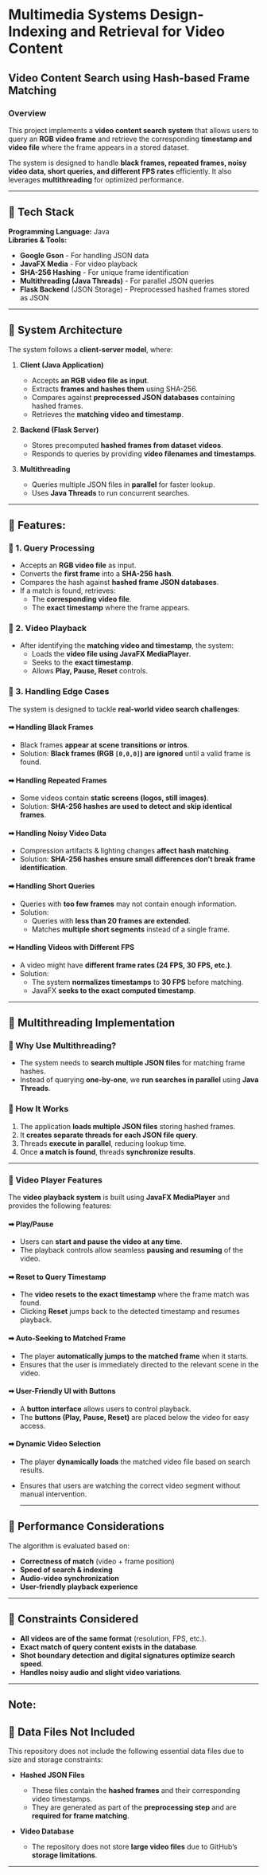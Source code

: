 # Multimedia Systems Design- Indexing and Retrieval for Video Content
## Video Content Search using Hash-based Frame Matching

### Overview
This project implements a **video content search system** that allows users to query an **RGB video frame** and retrieve the corresponding **timestamp and video file** where the frame appears in a stored dataset. 

The system is designed to handle **black frames, repeated frames, noisy video data, short queries, and different FPS rates** efficiently. It also leverages **multithreading** for optimized performance.

---

## 🔷 Tech Stack

**Programming Language:** Java  
**Libraries & Tools:**
- **Google Gson** - For handling JSON data
- **JavaFX Media** - For video playback
- **SHA-256 Hashing** - For unique frame identification  
- **Multithreading (Java Threads)** - For parallel JSON queries  
- **Flask Backend** (JSON Storage) - Preprocessed hashed frames stored as JSON  

---

## 🔷 System Architecture

The system follows a **client-server model**, where:
1. **Client (Java Application)**
   - Accepts **an RGB video file as input**.
   - Extracts **frames and hashes them** using SHA-256.
   - Compares against **preprocessed JSON databases** containing hashed frames.
   - Retrieves the **matching video and timestamp**.

2. **Backend (Flask Server)**
   - Stores precomputed **hashed frames from dataset videos**.
   - Responds to queries by providing **video filenames and timestamps**.

3. **Multithreading**
   - Queries multiple JSON files in **parallel** for faster lookup.
   - Uses **Java Threads** to run concurrent searches.

---

## 🔷 Features:

### 🔶 1. Query Processing
- Accepts an **RGB video file** as input.
- Converts the **first frame** into a **SHA-256 hash**.
- Compares the hash against **hashed frame JSON databases**.
- If a match is found, retrieves:
  - The **corresponding video file**.
  - The **exact timestamp** where the frame appears.

### 🔶 2. Video Playback
- After identifying the **matching video and timestamp**, the system:
  - Loads the **video file using JavaFX MediaPlayer**.
  - Seeks to the **exact timestamp**.
  - Allows **Play, Pause, Reset** controls.

### 🔶 3. Handling Edge Cases
The system is designed to tackle **real-world video search challenges**:

#### **➡ Handling Black Frames**
- Black frames **appear at scene transitions or intros**.
- Solution: **Black frames (RGB `[0,0,0]`) are ignored** until a valid frame is found.

#### **➡ Handling Repeated Frames**
- Some videos contain **static screens (logos, still images)**.
- Solution: **SHA-256 hashes are used to detect and skip identical frames**.

#### **➡ Handling Noisy Video Data**
- Compression artifacts & lighting changes **affect hash matching**.
- Solution: **SHA-256 hashes ensure small differences don’t break frame identification**.

#### **➡ Handling Short Queries**
- Queries with **too few frames** may not contain enough information.
- Solution:
  - Queries with **less than 20 frames are extended**.
  - Matches **multiple short segments** instead of a single frame.

#### **➡ Handling Videos with Different FPS**
- A video might have **different frame rates (24 FPS, 30 FPS, etc.)**.
- Solution:
  - The system **normalizes timestamps** to **30 FPS** before matching.
  - JavaFX **seeks to the exact computed timestamp**.

---

## 🔷 Multithreading Implementation

### 🔶 Why Use Multithreading?
- The system needs to **search multiple JSON files** for matching frame hashes.
- Instead of querying **one-by-one**, we **run searches in parallel** using **Java Threads**.

### 🔶 How It Works
1. The application **loads multiple JSON files** storing hashed frames.
2. It **creates separate threads for each JSON file query**.
3. Threads **execute in parallel**, reducing lookup time.
4. Once **a match is found**, threads **synchronize results**.

---

### 🔶 Video Player Features
The **video playback system** is built using **JavaFX MediaPlayer** and provides the following features:

#### **➡ Play/Pause**
- Users can **start and pause the video at any time**.
- The playback controls allow seamless **pausing and resuming** of the video.

#### **➡ Reset to Query Timestamp**
- The **video resets to the exact timestamp** where the frame match was found.
- Clicking **Reset** jumps back to the detected timestamp and resumes playback.

#### **➡ Auto-Seeking to Matched Frame**
- The player **automatically jumps to the matched frame** when it starts.
- Ensures that the user is immediately directed to the relevant scene in the video.

#### **➡ User-Friendly UI with Buttons**
- A **button interface** allows users to control playback.
- The **buttons (Play, Pause, Reset)** are placed below the video for easy access.

#### **➡ Dynamic Video Selection**
- The player **dynamically loads** the matched video file based on search results.
- Ensures that users are watching the correct video segment without manual intervention.

  ---

## 🔷 Performance Considerations
The algorithm is evaluated based on:
- **Correctness of match** (video + frame position)
- **Speed of search & indexing**
- **Audio-video synchronization**
- **User-friendly playback experience**

---

## **🔹 Constraints Considered**
- **All videos are of the same format** (resolution, FPS, etc.).
- **Exact match of query content exists in the database**.
- **Shot boundary detection and digital signatures optimize search speed**.
- **Handles noisy audio and slight video variations**.

---

## Note:
## 🔷 Data Files Not Included
This repository does not include the following essential data files due to size and storage constraints:

- **Hashed JSON Files** 
  - These files contain the **hashed frames** and their corresponding video timestamps.
  - They are generated as part of the **preprocessing step** and are **required for frame matching**.

- **Video Database**
  - The repository does not store **large video files** due to GitHub’s **storage limitations**.
    
---

